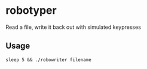 # robotyper
Read a file, write it back out with simulated keypresses

## Usage

`sleep 5 && ./robowriter filename`